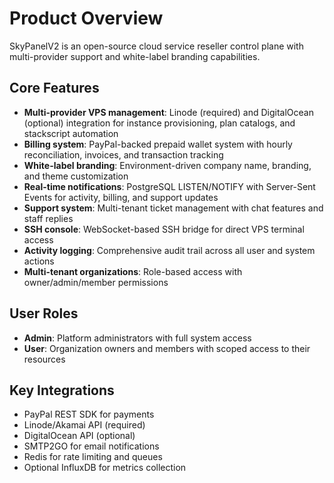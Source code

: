 # Product Overview

SkyPanelV2 is an open-source cloud service reseller control plane with multi-provider support and white-label branding capabilities.

## Core Features

- **Multi-provider VPS management**: Linode (required) and DigitalOcean (optional) integration for instance provisioning, plan catalogs, and stackscript automation
- **Billing system**: PayPal-backed prepaid wallet system with hourly reconciliation, invoices, and transaction tracking
- **White-label branding**: Environment-driven company name, branding, and theme customization
- **Real-time notifications**: PostgreSQL LISTEN/NOTIFY with Server-Sent Events for activity, billing, and support updates
- **Support system**: Multi-tenant ticket management with chat features and staff replies
- **SSH console**: WebSocket-based SSH bridge for direct VPS terminal access
- **Activity logging**: Comprehensive audit trail across all user and system actions
- **Multi-tenant organizations**: Role-based access with owner/admin/member permissions

## User Roles

- **Admin**: Platform administrators with full system access
- **User**: Organization owners and members with scoped access to their resources

## Key Integrations

- PayPal REST SDK for payments
- Linode/Akamai API (required)
- DigitalOcean API (optional)
- SMTP2GO for email notifications
- Redis for rate limiting and queues
- Optional InfluxDB for metrics collection
